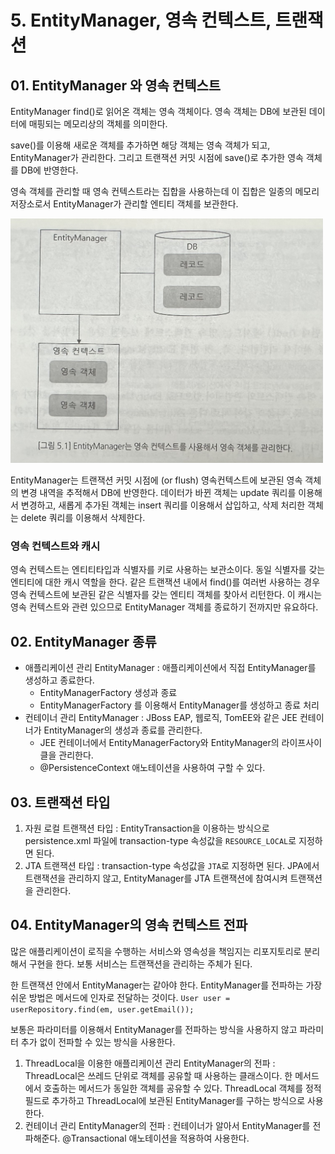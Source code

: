 # 5. EntityManager, 영속 컨텍스트, 트랜잭션
## 01. EntityManager 와 영속 컨텍스트
EntityManager find()로 읽어온 객체는 영속 객체이다. 영속 객체는 DB에 보관된 데이터에 매핑되는 메모리상의 객체를 의미한다.

save()를 이용해 새로운 객체를 추가하면 해당 객체는 영속 객체가 되고, EntityManager가 관리한다. 그리고 트랜잭션 커밋 시점에 save()로 추가한 영속 객체를 DB에 반영한다.

영속 객체를 관리할 때 영속 컨텍스트라는 집합을 사용하는데 이 집합은 일종의 메모리 저장소로서 EntityManager가 관리할 엔티티 객체를 보관한다.

<img src="img/영속컨텍스트.jpeg" width="500px">

EntityManager는 트랜잭션 커밋 시점에 (or flush) 영속컨텍스트에 보관된 영속 객체의 변경 내역을 추적해서 DB에 반영한다. 데이터가 바뀐 객체는 update 쿼리를 이용해서 변경하고, 새롭게 추가된 객체는 insert 쿼리를 이용해서 삽입하고, 삭제 처리한 객체는 delete 쿼리를 이용해서 삭제한다.

### 영속 컨텍스트와 캐시
영속 컨텍스트는 엔티티타입과 식별자를 키로 사용하는 보관소이다. 동일 식별자를 갖는 엔티티에 대한 캐시 역할을 한다. 같은 트랜잭션 내에서 find()를 여러번 사용하는 경우 영속 컨텍스트에 보관된 같은 식별자를 갖는 엔티티 객체를 찾아서 리턴한다. 이 캐시는 영속 컨텍스트와 관련 있으므로 EntityManager 객체를 종료하기 전까지만 유요하다.

## 02. EntityManager 종류
* 애플리케이션 관리 EntityManager : 애플리케이션에서 직접 EntityManager를 생성하고 종료한다.
  * EntityManagerFactory 생성과 종료
  * EntityManagerFactory 를 이용해서 EntityManager를 생성하고 종료 처리
* 컨테이너 관리 EntityManager : JBoss EAP, 웹로직, TomEE와 같은 JEE 컨테이너가 EntityManager의 생성과 종료를 관리한다.
  * JEE 컨테이너에서 EntityManagerFactory와 EntityManager의 라이프사이클을 관리한다.
  * @PersistenceContext 애노테이션을 사용하여 구할 수 있다.

## 03. 트랜잭션 타입
1. 자원 로컬 트랜잭션 타입 : EntityTransaction을 이용하는 방식으로 persistence.xml 파일에 transaction-type 속성값을 `RESOURCE_LOCAL`로 지정하면 된다.
2. JTA 트랜잭션 타입 : transaction-type 속성값을 `JTA`로 지정하면 된다. JPA에서 트랜잭션을 관리하지 않고, EntityManager를 JTA 트랜잭션에 참여시켜 트랜잭션을 관리한다.

## 04. EntityManager의 영속 컨텍스트 전파
많은 애플리케이션이 로직을 수행하는 서비스와 영속성을 책임지는 리포지토리로 분리해서 구현을 한다. 보통 서비스는 트랜잭션을 관리하는 주체가 된다.

한 트랜잭션 안에서 EntityManager는 같아야 한다. EntityManager를 전파하는 가장 쉬운 방법은 메서드에 인자로 전달하는 것이다.
`User user = userRepository.find(em, user.getEmail());`

보통은 파라미터를 이용해서 EntityManager를 전파하는 방식을 사용하지 않고 파라미터 추가 없이 전파할 수 있는 방식을 사용한다.
1. ThreadLocal을 이용한 애플리케이션 관리 EntityManager의 전파 : ThreadLocal은 쓰레드 단위로 객체를 공유할 때 사용하는 클래스이다. 한 메서드에서 호출하는 메서드가 동일한 객체를 공유할 수 있다. ThreadLocal 객체를 정적 필드로 추가하고 ThreadLocal에 보관된 EntityManager를 구하는 방식으로 사용한다.
2. 컨테이너 관리 EntityManager의 전파 : 컨테이너가 알아서 EntityManager를 전파해준다. @Transactional 애노테이션을 적용하여 사용한다.